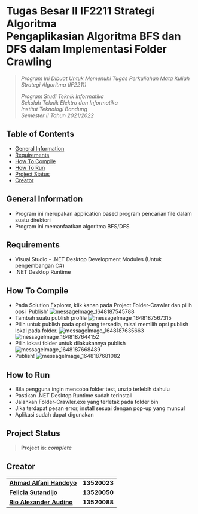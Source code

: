 # Tugas Besar II IF2211 Strategi Algoritma <br/> Pengaplikasian Algoritma BFS dan DFS dalam Implementasi Folder Crawling

> _Program Ini Dibuat Untuk Memenuhi Tugas Perkuliahan Mata Kuliah Strategi Algoritma (IF2211)_ <br/>
>
> _Program Studi Teknik Informatika <br/>
> Sekolah Teknik Elektro dan Informatika <br/>
> Institut Teknologi Bandung <br/>
> Semester II Tahun 2021/2022 <br/>_

## Table of Contents
* [General Information](#general-information)
* [Requirements](#requirements)
* [How To Compile](#how-to-compile)
* [How To Run](#how-to-run)
* [Project Status](#project-status)
* [Creator](#creator)

## General Information
- Program ini merupakan application based program pencarian file dalam suatu direktori
- Program ini memanfaatkan algoritma BFS/DFS

## Requirements
- Visual Studio - .NET Desktop Development Modules (Untuk pengembangan C#)
- .NET Desktop Runtime

## How To Compile
- Pada Solution Explorer, klik kanan pada Project Folder-Crawler dan pilih opsi 'Publish'
![messageImage_1648187545788](https://user-images.githubusercontent.com/70305222/160064501-ce9bda4a-0884-4d26-94b4-1274d0204d46.jpg)
- Tambah suatu publish profile
![messageImage_1648187567315](https://user-images.githubusercontent.com/70305222/160064564-3c8fedaa-a08c-47ec-80e9-dd7b098e349d.jpg)
- Pilih untuk publish pada opsi yang tersedia, misal memilih opsi publish lokal pada folder.
![messageImage_1648187635663](https://user-images.githubusercontent.com/70305222/160064633-61e09653-9a43-43b9-bbe4-faa963bb3039.jpg)
![messageImage_1648187644152](https://user-images.githubusercontent.com/70305222/160064668-814821fb-02d1-46e2-88ff-ee40da061622.jpg)
- Pilih lokasi folder untuk dilakukannya publish
![messageImage_1648187668489](https://user-images.githubusercontent.com/70305222/160064682-e39d00c9-564c-4f74-a213-b84711330272.jpg)
- Publish!
![messageImage_1648187681082](https://user-images.githubusercontent.com/70305222/160064699-6518d6e6-6050-48c6-b96d-a067f8a847de.jpg)

## How to Run
- Bila pengguna ingin mencoba folder test, unzip terlebih dahulu
- Pastikan .NET Desktop Runtime sudah terinstall
- Jalankan Folder-Crawler.exe yang terletak pada folder bin
- Jika terdapat pesan error, install sesuai dengan pop-up yang muncul
- Aplikasi sudah dapat digunakan

## Project Status
> **Project is: _complete_**

## Creator
<table>
    <tr>
      <td><a href="https://github.com/Audino723"><b>Ahmad Alfani Handoyo</b></a></td>
      <td><b>13520023</b></td>
    </tr>
    <tr>
      <td><a href="https://github.com/Audino723"><b>Felicia Sutandijo</b></a></td>
      <td><b>13520050</b></td>
    </tr>
    <tr>
      <td><a href="https://github.com/Audino723"><b>Rio Alexander Audino</b></a></td>
      <td><b>13520088</b></td>
    </tr>
</table>
